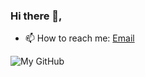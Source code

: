 ### Hi there 👋,
- 📫 How to reach me: [Email](mailto:nicolamincuzzi88@gmail.com)

![My GitHub](https://github-readme-stats.vercel.app/api?username=NicoMincuzzi&count_private=true&show_icons=true&theme=dark&include_all_commits=true&hide_title=true)
